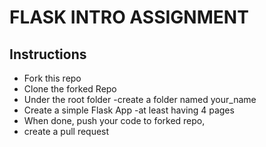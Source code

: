 # FLASK INTRO ASSIGNMENT

## Instructions

- Fork this repo
- Clone the forked Repo
- Under the root folder -create a folder named your_name
- Create a simple Flask App -at least having 4 pages
- When done, push your code to forked repo, 
- create a pull request
 